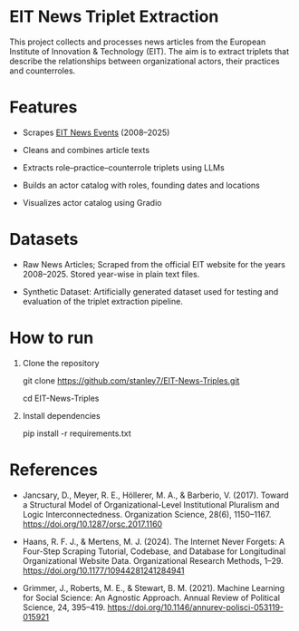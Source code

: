 # EIT News Triplet Extraction

This project collects and processes news articles from the European Institute of Innovation & Technology (EIT). The aim is to extract triplets that describe the relationships between organizational actors, their practices and counterroles.

# Features
- Scrapes [EIT News Events](https://www.eit.europa.eu/news-events/news) (2008–2025)

- Cleans and combines article texts

- Extracts role–practice–counterrole triplets using LLMs

- Builds an actor catalog with roles, founding dates and locations

- Visualizes actor catalog using Gradio

# Datasets
- Raw News Articles; Scraped from the official EIT website for the years 2008–2025. Stored year-wise in plain text files.

- Synthetic Dataset: Artificially generated dataset used for testing and evaluation of the triplet extraction pipeline.

# How to run

1. Clone the repository
   
    git clone https://github.com/stanley7/EIT-News-Triples.git
   
    cd EIT-News-Triples

2. Install dependencies
   
   pip install -r requirements.txt


# References 

- Jancsary, D., Meyer, R. E., Höllerer, M. A., & Barberio, V. (2017). Toward a Structural Model of Organizational-Level Institutional Pluralism and Logic Interconnectedness. Organization Science, 28(6), 1150–1167. https://doi.org/10.1287/orsc.2017.1160

- Haans, R. F. J., & Mertens, M. J. (2024). The Internet Never Forgets: A Four-Step Scraping Tutorial, Codebase, and Database for Longitudinal Organizational Website Data. Organizational Research Methods, 1–29. https://doi.org/10.1177/10944281241284941

- Grimmer, J., Roberts, M. E., & Stewart, B. M. (2021). Machine Learning for Social Science: An Agnostic Approach. Annual Review of Political Science, 24, 395–419. https://doi.org/10.1146/annurev-polisci-053119-015921





